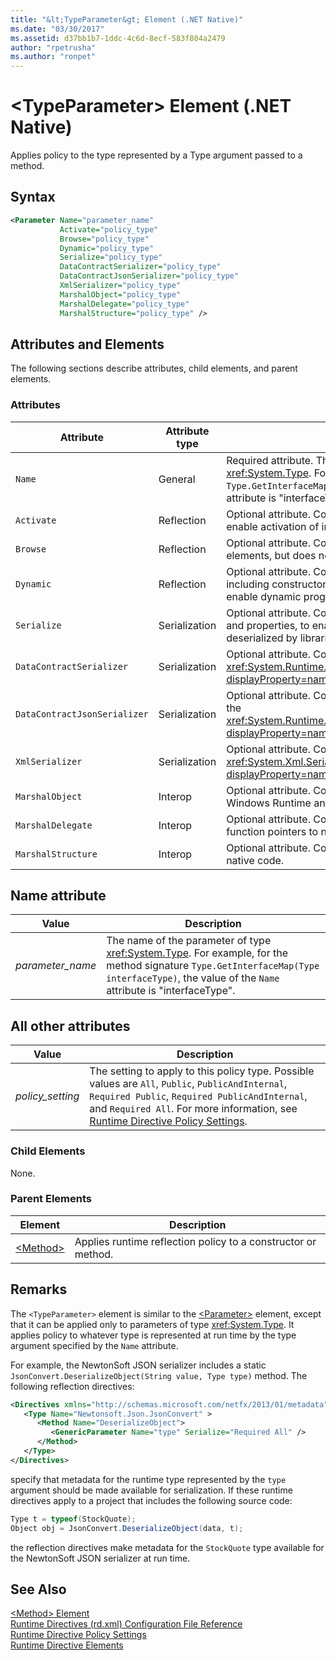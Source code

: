 ```yaml
---
title: "&lt;TypeParameter&gt; Element (.NET Native)"
ms.date: "03/30/2017"
ms.assetid: d37bb1b7-1ddc-4c6d-8ecf-583f804a2479
author: "rpetrusha"
ms.author: "ronpet"
---
```

# &lt;TypeParameter&gt; Element (.NET Native)
Applies policy to the type represented by a Type argument passed to a method.  

## Syntax  

```xml  
<Parameter Name="parameter_name"  
           Activate="policy_type"  
           Browse="policy_type"  
           Dynamic="policy_type"  
           Serialize="policy_type"  
           DataContractSerializer="policy_type"  
           DataContractJsonSerializer="policy_type"  
           XmlSerializer="policy_type"  
           MarshalObject="policy_type"  
           MarshalDelegate="policy_type"  
           MarshalStructure="policy_type" />  
```  

## Attributes and Elements  
 The following sections describe attributes, child elements, and parent elements.  

### Attributes  


|Attribute|Attribute type|Description|  
|---------------|--------------------|-----------------|  
|`Name`|General|Required attribute. The name of the parameter of type <xref:System.Type>. For example, for the method signature `Type.GetInterfaceMap(Type interfaceType)`, the value of the `Name` attribute is "interfaceType".|  
|`Activate`|Reflection|Optional attribute. Controls runtime access to constructors to enable activation of instances.|  
|`Browse`|Reflection|Optional attribute. Controls querying for information about program elements, but does not enable any runtime access.|  
|`Dynamic`|Reflection|Optional attribute. Controls runtime access to all type members, including constructors, methods, fields, properties, and events, to enable dynamic programming.|  
|`Serialize`|Serialization|Optional attribute. Controls runtime access to constructors, fields, and properties, to enable type instances to be serialized and deserialized by libraries such as the Newtonsoft JSON serializer.|  
|`DataContractSerializer`|Serialization|Optional attribute. Controls policy for serialization that uses the <xref:System.Runtime.Serialization.DataContractSerializer?displayProperty=nameWithType> class.|  
|`DataContractJsonSerializer`|Serialization|Optional attribute. Controls policy for JSON serialization that uses the <xref:System.Runtime.Serialization.Json.DataContractJsonSerializer?displayProperty=nameWithType> class.|  
|`XmlSerializer`|Serialization|Optional attribute. Controls policy for XML serialization that uses the <xref:System.Xml.Serialization.XmlSerializer?displayProperty=nameWithType> class.|  
|`MarshalObject`|Interop|Optional attribute. Controls policy for marshaling reference types to Windows Runtime and COM.|  
|`MarshalDelegate`|Interop|Optional attribute. Controls policy for marshaling delegate types as function pointers to native code.|  
|`MarshalStructure`|Interop|Optional attribute. Controls policy for marshaling value types to native code.|  

## Name attribute  


|Value|Description|  
|-----------|-----------------|  
|*parameter_name*|The name of the parameter of type <xref:System.Type>. For example, for the method signature `Type.GetInterfaceMap(Type interfaceType)`, the value of the `Name` attribute is "interfaceType".|  

## All other attributes  


|Value|Description|  
|-----------|-----------------|  
|*policy_setting*|The setting to apply to this policy type. Possible values are `All`, `Public`, `PublicAndInternal`, `Required Public`, `Required PublicAndInternal`, and `Required All`. For more information, see [Runtime Directive Policy Settings](../../../docs/framework/net-native/runtime-directive-policy-settings.md).|  

### Child Elements  
 None.  

### Parent Elements  


|Element|Description|  
|-------------|-----------------|  
|[\<Method>](../../../docs/framework/net-native/method-element-net-native.md)|Applies runtime reflection policy to a constructor or method.|  

## Remarks  
 The `<TypeParameter>` element is similar to the [\<Parameter>](../../../docs/framework/net-native/parameter-element-net-native.md) element, except that it can be applied only to parameters of type <xref:System.Type>. It applies policy to whatever type is represented at run time by the type argument specified by the `Name` attribute.  

 For example, the NewtonSoft JSON serializer includes a static `JsonConvert.DeserializeObject(String value, Type type)` method. The following reflection directives:  

```xml  
<Directives xmlns="http://schemas.microsoft.com/netfx/2013/01/metadata">  
   <Type Name="Newtonsoft.Json.JsonConvert" >  
      <Method Name="DeserializeObject">  
         <GenericParameter Name="type" Serialize="Required All" />  
      </Method>  
   </Type>  
</Directives>  
```  

 specify that metadata for the runtime type represented by the `type` argument should be made available for serialization. If these runtime directives apply to a project that includes the following source code:  

```csharp  
Type t = typeof(StockQuote);  
Object obj = JsonConvert.DeserializeObject(data, t);  
```  

 the reflection directives make metadata for the `StockQuote` type available for the NewtonSoft JSON serializer at run time.  

## See Also  
 [\<Method> Element](../../../docs/framework/net-native/method-element-net-native.md)  
 [Runtime Directives (rd.xml) Configuration File Reference](../../../docs/framework/net-native/runtime-directives-rd-xml-configuration-file-reference.md)  
 [Runtime Directive Policy Settings](../../../docs/framework/net-native/runtime-directive-policy-settings.md)  
 [Runtime Directive Elements](../../../docs/framework/net-native/runtime-directive-elements.md)
